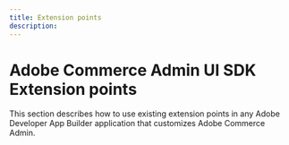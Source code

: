 ```yaml
---
title: Extension points
description: 
---
```


# Adobe Commerce Admin UI SDK Extension points

This section describes how to use existing extension points in any Adobe Developer App Builder application that customizes Adobe Commerce Admin.
